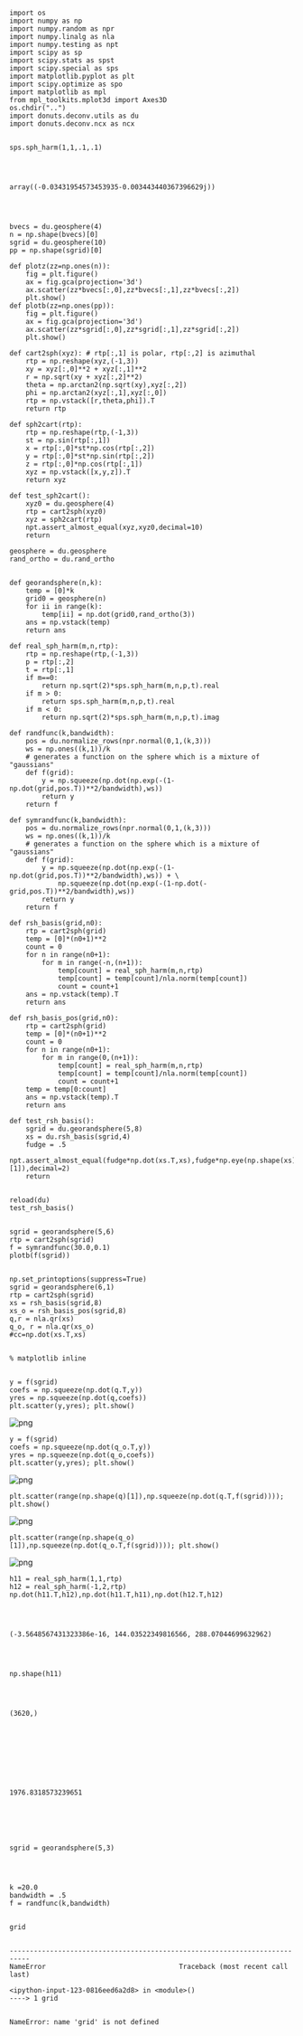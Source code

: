 

    import os
    import numpy as np
    import numpy.random as npr
    import numpy.linalg as nla
    import numpy.testing as npt
    import scipy as sp
    import scipy.stats as spst
    import scipy.special as sps
    import matplotlib.pyplot as plt
    import scipy.optimize as spo
    import matplotlib as mpl
    from mpl_toolkits.mplot3d import Axes3D
    os.chdir("..")
    import donuts.deconv.utils as du
    import donuts.deconv.ncx as ncx


    sps.sph_harm(1,1,.1,.1)




    array((-0.03431954573453935-0.003443440367396629j))




    bvecs = du.geosphere(4)
    n = np.shape(bvecs)[0]
    sgrid = du.geosphere(10)
    pp = np.shape(sgrid)[0]
    
    def plotz(zz=np.ones(n)):
        fig = plt.figure()
        ax = fig.gca(projection='3d')
        ax.scatter(zz*bvecs[:,0],zz*bvecs[:,1],zz*bvecs[:,2])
        plt.show()
    def plotb(zz=np.ones(pp)):
        fig = plt.figure()
        ax = fig.gca(projection='3d')
        ax.scatter(zz*sgrid[:,0],zz*sgrid[:,1],zz*sgrid[:,2])
        plt.show()
        
    def cart2sph(xyz): # rtp[:,1] is polar, rtp[:,2] is azimuthal
        rtp = np.reshape(xyz,(-1,3))
        xy = xyz[:,0]**2 + xyz[:,1]**2
        r = np.sqrt(xy + xyz[:,2]**2)
        theta = np.arctan2(np.sqrt(xy),xyz[:,2])
        phi = np.arctan2(xyz[:,1],xyz[:,0])
        rtp = np.vstack([r,theta,phi]).T
        return rtp
    
    def sph2cart(rtp):
        rtp = np.reshape(rtp,(-1,3))
        st = np.sin(rtp[:,1])
        x = rtp[:,0]*st*np.cos(rtp[:,2])
        y = rtp[:,0]*st*np.sin(rtp[:,2])
        z = rtp[:,0]*np.cos(rtp[:,1])
        xyz = np.vstack([x,y,z]).T
        return xyz
    
    def test_sph2cart():
        xyz0 = du.geosphere(4)
        rtp = cart2sph(xyz0)
        xyz = sph2cart(rtp)
        npt.assert_almost_equal(xyz,xyz0,decimal=10)
        return
    
    geosphere = du.geosphere
    rand_ortho = du.rand_ortho
        
    
    def georandsphere(n,k):
        temp = [0]*k
        grid0 = geosphere(n)
        for ii in range(k):
            temp[ii] = np.dot(grid0,rand_ortho(3))
        ans = np.vstack(temp)
        return ans
    
    def real_sph_harm(m,n,rtp):
        rtp = np.reshape(rtp,(-1,3))
        p = rtp[:,2]
        t = rtp[:,1]
        if m==0:
            return np.sqrt(2)*sps.sph_harm(m,n,p,t).real
        if m > 0:
            return sps.sph_harm(m,n,p,t).real
        if m < 0:
            return np.sqrt(2)*sps.sph_harm(m,n,p,t).imag
        
    def randfunc(k,bandwidth):
        pos = du.normalize_rows(npr.normal(0,1,(k,3)))
        ws = np.ones((k,1))/k
        # generates a function on the sphere which is a mixture of "gaussians"
        def f(grid):
            y = np.squeeze(np.dot(np.exp(-(1-np.dot(grid,pos.T))**2/bandwidth),ws))
            return y
        return f
    
    def symrandfunc(k,bandwidth):
        pos = du.normalize_rows(npr.normal(0,1,(k,3)))
        ws = np.ones((k,1))/k
        # generates a function on the sphere which is a mixture of "gaussians"
        def f(grid):
            y = np.squeeze(np.dot(np.exp(-(1-np.dot(grid,pos.T))**2/bandwidth),ws)) + \
                np.squeeze(np.dot(np.exp(-(1-np.dot(-grid,pos.T))**2/bandwidth),ws))
            return y
        return f
    
    def rsh_basis(grid,n0):
        rtp = cart2sph(grid)
        temp = [0]*(n0+1)**2
        count = 0
        for n in range(n0+1):
            for m in range(-n,(n+1)):
                temp[count] = real_sph_harm(m,n,rtp)
                temp[count] = temp[count]/nla.norm(temp[count])
                count = count+1
        ans = np.vstack(temp).T
        return ans
    
    def rsh_basis_pos(grid,n0):
        rtp = cart2sph(grid)
        temp = [0]*(n0+1)**2
        count = 0
        for n in range(n0+1):
            for m in range(0,(n+1)):
                temp[count] = real_sph_harm(m,n,rtp)
                temp[count] = temp[count]/nla.norm(temp[count])
                count = count+1
        temp = temp[0:count]
        ans = np.vstack(temp).T
        return ans
    
    def test_rsh_basis():
        sgrid = du.georandsphere(5,8)
        xs = du.rsh_basis(sgrid,4)
        fudge = .5
        npt.assert_almost_equal(fudge*np.dot(xs.T,xs),fudge*np.eye(np.shape(xs)[1]),decimal=2)
        return


    reload(du)
    test_rsh_basis()


    sgrid = georandsphere(5,6)
    rtp = cart2sph(sgrid)
    f = symrandfunc(30.0,0.1)
    plotb(f(sgrid))


    np.set_printoptions(suppress=True)
    sgrid = georandsphere(6,1)
    rtp = cart2sph(sgrid)
    xs = rsh_basis(sgrid,8)
    xs_o = rsh_basis_pos(sgrid,8)
    q,r = nla.qr(xs)
    q_o, r = nla.qr(xs_o)
    #cc=np.dot(xs.T,xs)


    % matplotlib inline


    y = f(sgrid)
    coefs = np.squeeze(np.dot(q.T,y))
    yres = np.squeeze(np.dot(q,coefs))
    plt.scatter(y,yres); plt.show()


![png](theorySphHrm_files/theorySphHrm_7_0.png)



    y = f(sgrid)
    coefs = np.squeeze(np.dot(q_o.T,y))
    yres = np.squeeze(np.dot(q_o,coefs))
    plt.scatter(y,yres); plt.show()


![png](theorySphHrm_files/theorySphHrm_8_0.png)



    plt.scatter(range(np.shape(q)[1]),np.squeeze(np.dot(q.T,f(sgrid)))); plt.show()


![png](theorySphHrm_files/theorySphHrm_9_0.png)



    plt.scatter(range(np.shape(q_o)[1]),np.squeeze(np.dot(q_o.T,f(sgrid)))); plt.show()


![png](theorySphHrm_files/theorySphHrm_10_0.png)



    h11 = real_sph_harm(1,1,rtp)
    h12 = real_sph_harm(-1,2,rtp)
    np.dot(h11.T,h12),np.dot(h11.T,h11),np.dot(h12.T,h12)




    (-3.5648567431323386e-16, 144.03522349816566, 288.07044699632962)




    np.shape(h11)




    (3620,)




    




    1976.8318573239651




    
    
    sgrid = georandsphere(5,3)
    



    k =20.0
    bandwidth = .5
    f = randfunc(k,bandwidth)


    grid


    ---------------------------------------------------------------------------
    NameError                                 Traceback (most recent call last)

    <ipython-input-123-0816eed6a2d8> in <module>()
    ----> 1 grid
    

    NameError: name 'grid' is not defined



    
